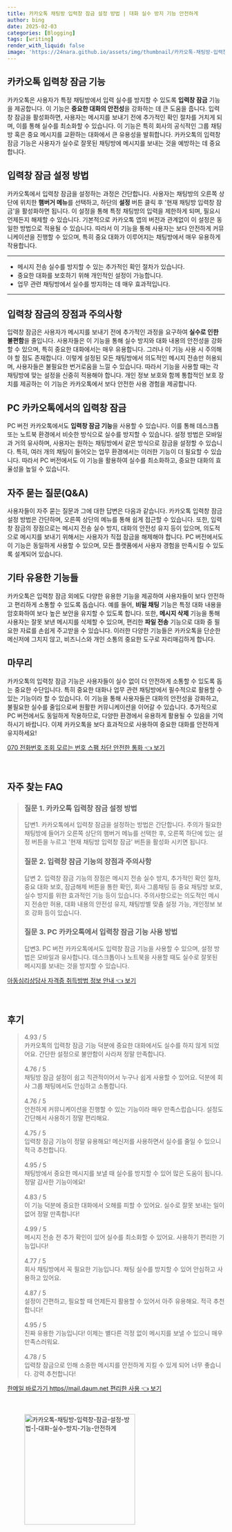 ```yaml
---
title: 카카오톡 채팅방 입력창 잠금 설정 방법 | 대화 실수 방지 기능 안전하게
author: bing
date: 2025-02-03
categories: [Blogging]
tags: [writing]
render_with_liquid: false
image: 'https://24nara.github.io/assets/img/thumbnail/카카오톡-채팅방-입력창-잠금-설정-방법-|-대화-실수-방지-기능-안전하게.webp'
---
```



<h2 id='카카오톡_입력창_잠금_기능'>카카오톡 입력창 잠금 기능</h2>

<p>카카오톡은 사용자가 특정 채팅방에서 입력 실수를 방지할 수 있도록 <b>입력창 잠금</b> 기능을 제공합니다. 이 기능은 <b>중요한 대화의 안전성</b>을 강화하는 데 큰 도움을 줍니다. 입력창 잠금을 활성화하면, 사용자는 메시지를 보내기 전에 추가적인 확인 절차를 거치게 되며, 이를 통해 실수를 최소화할 수 있습니다. 이 기능은 특히 회사의 공식적인 그룹 채팅방 혹은 중요 메시지를 교환하는 대화에서 큰 유용성을 발휘합니다. 카카오톡의 입력창 잠금 기능은 사용자가 실수로 잘못된 채팅방에 메시지를 보내는 것을 예방하는 데 중요합니다.</p>

<h2 id='입력창_잠금_설정_방법'>입력창 잠금 설정 방법</h2>

<p>카카오톡에서 입력창 잠금을 설정하는 과정은 간단합니다. 사용자는 채팅방의 오른쪽 상단에 위치한 <b>햄버거 메뉴</b>를 선택하고, 하단의 <b>설정</b> 버튼 클릭 후 '현재 채팅방 입력창 잠금'을 활성화하면 됩니다. 이 설정을 통해 특정 채팅방의 입력을 제한하게 되며, 필요시 언제든지 해제할 수 있습니다. 기본적으로 카카오톡 앱의 버전과 관계없이 이 설정은 동일한 방법으로 적용될 수 있습니다. 따라서 이 기능을 통해 사용자는 보다 안전하게 커뮤니케이션을 진행할 수 있으며, 특히 중요 대화가 이루어지는 채팅방에서 매우 유용하게 작용합니다.</p>

<hr />

<ul>
    <li>메시지 전송 실수를 방지할 수 있는 추가적인 확인 절차가 있습니다.</li>
    <li>중요한 대화를 보호하기 위해 개인적인 설정이 가능합니다.</li>
    <li>업무 관련 채팅방에서 실수를 방지하는 데 매우 효과적입니다.</li>
</ul>

<hr />

<h2 id='입력창_잠금의_장점과_주의사항'>입력창 잠금의 장점과 주의사항</h2>

<p>입력창 잠금은 사용자가 메시지를 보내기 전에 추가적인 과정을 요구하여 <b>실수로 인한 불편함</b>을 줄입니다. 사용자들은 이 기능을 통해 실수 방지와 대화 내용의 안전성을 강화할 수 있으며, 특히 중요한 대화에서는 매우 유용합니다. 그러나 이 기능 사용 시 주의해야 할 점도 존재합니다. 이렇게 설정된 모든 채팅방에서 의도적인 메시지 전송만 허용되며, 사용자들은 불필요한 번거로움을 느낄 수 있습니다. 따라서 기능을 사용할 때는 각 채팅방에 맞는 설정을 신중히 적용해야 합니다. 개인 정보 보호와 함께 통합적인 보호 장치를 제공하는 이 기능은 카카오톡에서 보다 안전한 사용 경험을 제공합니다.</p>

<h2 id='PC_카카오톡에서의_입력창_잠금'>PC 카카오톡에서의 입력창 잠금</h2>

<p>PC 버전 카카오톡에서도 <b>입력창 잠금 기능</b>을 사용할 수 있습니다. 이를 통해 데스크톱 또는 노트북 환경에서 비슷한 방식으로 실수를 방지할 수 있습니다. 설정 방법은 모바일과 거의 유사하며, 사용자는 원하는 채팅방에서 같은 방식으로 잠금을 설정할 수 있습니다. 특히, 여러 개의 채팅이 들어오는 업무 환경에서는 이러한 기능이 더 필요할 수 있습니다. 따라서 PC 버전에서도 이 기능을 활용하여 실수를 최소화하고, 중요한 대화의 효율성을 높일 수 있습니다.</p>

<h2 id='QNA'>자주 묻는 질문(Q&A)</h2>

<p>사용자들이 자주 묻는 질문과 그에 대한 답변은 다음과 같습니다. 카카오톡 입력창 잠금 설정 방법은 간단하며, 오른쪽 상단의 메뉴를 통해 쉽게 접근할 수 있습니다. 또한, 입력창 잠금의 장점으로는 메시지 전송 실수 방지, 대화의 안전성 유지 등이 있으며, 의도적으로 메시지를 보내기 위해서는 사용자가 직접 잠금을 해제해야 합니다. PC 버전에서도 이 기능은 동일하게 사용할 수 있으며, 모든 플랫폼에서 사용자 경험을 만족시킬 수 있도록 설계되어 있습니다.</p>

<h2 id='기타_유용한_기능들'>기타 유용한 기능들</h2>

<p>카카오톡은 입력창 잠금 외에도 다양한 유용한 기능을 제공하여 사용자들이 보다 안전하고 편리하게 소통할 수 있도록 돕습니다. 예를 들어, <b>비밀 채팅</b> 기능은 특정 대화 내용을 암호화하여 보다 높은 보안을 유지할 수 있도록 합니다. 또한, <b>메시지 삭제</b> 기능을 통해 사용자는 잘못 보낸 메시지를 삭제할 수 있으며, 편리한 <b>파일 전송</b> 기능으로 대화 중 필요한 자료를 손쉽게 주고받을 수 있습니다. 이러한 다양한 기능들은 카카오톡을 단순한 메신저에 그치지 않고, 비즈니스와 개인 소통의 중요한 도구로 자리매김하게 합니다.</p>

<h2 id='마무리'>마무리</h2>

<p>카카오톡의 입력창 잠금 기능은 사용자들이 실수 없이 더 안전하게 소통할 수 있도록 돕는 중요한 수단입니다. 특히 중요한 대화나 업무 관련 채팅방에서 필수적으로 활용할 수 있는 기능이라 할 수 있습니다. 이 기능을 통해 사용자들은 대화의 안전성을 강화하고, 불필요한 실수를 줄임으로써 원활한 커뮤니케이션을 이어갈 수 있습니다. 추가적으로 PC 버전에서도 동일하게 작용하므로, 다양한 환경에서 유용하게 활용될 수 있음을 기억하시기 바랍니다. 이제 카카오톡을 보다 효과적으로 사용하여 중요한 대화를 안전하게 유지하세요!</p>


<p><a class="click-button" title="070 전화번호 조회 모르는 번호 스팸 차단 안전한 통화" href="https://24nara.github.io/posts/070-%EC%A0%84%ED%99%94%EB%B2%88%ED%98%B8-%EC%A1%B0%ED%9A%8C-%EB%AA%A8%EB%A5%B4%EB%8A%94-%EB%B2%88%ED%98%B8-%EC%8A%A4%ED%8C%B8-%EC%B0%A8%EB%8B%A8-%EC%95%88%EC%A0%84%ED%95%9C-%ED%86%B5%ED%99%94/" rel="dofollow">070 전화번호 조회 모르는 번호 스팸 차단 안전한 통화 👈 보기</a></p><br>
<h2 id='자주_찾는_FAQ'>자주 찾는 FAQ</h2>
<div itemscope="" itemtype="https://schema.org/FAQPage"> 
<blockquote> 
<div itemscope="" itemprop="mainEntity" itemtype="https://schema.org/Question"> 
<h3 itemprop="name">질문 1. 카카오톡 입력창 잠금 설정 방법</h3> 
<div itemscope="" itemprop="acceptedAnswer" itemtype="https://schema.org/Answer"> 
<span itemprop="text"> 
<p>답변1. 카카오톡에서 입력창 잠금을 설정하는 방법은 간단합니다. 주의가 필요한 채팅방에 들어가 오른쪽 상단의 햄버거 메뉴를 선택한 후, 오른쪽 하단에 있는 설정 버튼을 누르고 '현재 채팅방 입력창 잠금' 버튼을 활성화 시키면 됩니다.</p> 
</span> 
</div> 
</div> 
<div itemscope="" itemprop="mainEntity" itemtype="https://schema.org/Question"> 
<h3 itemprop="name">질문 2. 입력창 잠금 기능의 장점과 주의사항</h3> 
<div itemscope="" itemprop="acceptedAnswer" itemtype="https://schema.org/Answer"> 
<span itemprop="text"> 
<p>답변 2. 입력창 잠금 기능의 장점은 메시지 전송 실수 방지, 추가적인 확인 절차, 중요 대화 보호, 잠금해제 버튼을 통한 확인, 회사 그룹채팅 등 중요 채팅방 보호, 실수 방지를 위한 효과적인 기능 등이 있습니다. 주의사항으로는 의도적인 메시지 전송만 허용, 대화 내용의 안전성 유지, 채팅방별 맞춤 설정 가능, 개인정보 보호 강화 등이 있습니다.</p> 
</span> 
</div> 
</div> 
<div itemscope="" itemprop="mainEntity" itemtype="https://schema.org/Question"> 
<h3 itemprop="name">질문 3. PC 카카오톡에서 입력창 잠금 기능 사용 방법</h3> 
<div itemscope="" itemprop="acceptedAnswer" itemtype="https://schema.org/Answer"> 
<span itemprop="text"> 
<p>답변3. PC 버전 카카오톡에서도 입력창 잠금 기능을 사용할 수 있으며, 설정 방법은 모바일과 유사합니다. 데스크톱이나 노트북을 사용할 때도 실수로 잘못된 메시지를 보내는 것을 방지할 수 있습니다.</p> 
</span> 
</div> 
</div> 
</blockquote> 
</div>
<p><a class="click-button" title="아동심리상담사 자격증 취득방법 정보 안내" href="https://24nara.github.io/posts/%EC%95%84%EB%8F%99%EC%8B%AC%EB%A6%AC%EC%83%81%EB%8B%B4%EC%82%AC-%EC%9E%90%EA%B2%A9%EC%A6%9D-%EC%B7%A8%EB%93%9D%EB%B0%A9%EB%B2%95-%EC%A0%95%EB%B3%B4-%EC%95%88%EB%82%B4/" rel="dofollow">아동심리상담사 자격증 취득방법 정보 안내 👈 보기</a></p><br>
<h2 id='후기'>후기</h2>
<div itemscope itemtype="https://schema.org/Product">
  <blockquote>
  <div itemprop="review" itemscope itemtype="https://schema.org/Review">
      <div itemprop="reviewRating" itemscope itemtype="https://schema.org/Rating"> <span itemprop="ratingValue">4.93</span> / <span itemprop="bestRating">5</span> </div>
      <span itemprop="reviewBody">카카오톡의 입력창 잠금 기능 덕분에 중요한 대화에서도 실수를 하지 않게 되었어요. 간단한 설정으로 불안함이 사라져 정말 만족합니다.</span>
  </div>
  <br>
  <div itemprop="review" itemscope itemtype="https://schema.org/Review">
      <div itemprop="reviewRating" itemscope itemtype="https://schema.org/Rating"> <span itemprop="ratingValue">4.76</span> / <span itemprop="bestRating">5</span> </div>
      <span itemprop="reviewBody">채팅방 잠금 설정이 쉽고 직관적이어서 누구나 쉽게 사용할 수 있어요. 덕분에 회사 그룹 채팅에서도 안심하고 소통합니다.</span>
  </div>
  <br>
  <div itemprop="review" itemscope itemtype="https://schema.org/Review">
      <div itemprop="reviewRating" itemscope itemtype="https://schema.org/Rating"> <span itemprop="ratingValue">4.76</span> / <span itemprop="bestRating">5</span> </div>
      <span itemprop="reviewBody">안전하게 커뮤니케이션을 진행할 수 있는 기능이라 매우 만족스럽습니다. 설정도 간단해서 사용하기 정말 편리해요.</span>
  </div>
  <br>
  <div itemprop="review" itemscope itemtype="https://schema.org/Review">
      <div itemprop="reviewRating" itemscope itemtype="https://schema.org/Rating"> <span itemprop="ratingValue">4.75</span> / <span itemprop="bestRating">5</span> </div>
      <span itemprop="reviewBody">입력창 잠금 기능이 정말 유용해요! 메신저를 사용하면서 실수를 줄일 수 있으니 적극 추천합니다.</span>
  </div>
  <br>
  <div itemprop="review" itemscope itemtype="https://schema.org/Review">
      <div itemprop="reviewRating" itemscope itemtype="https://schema.org/Rating"> <span itemprop="ratingValue">4.95</span> / <span itemprop="bestRating">5</span> </div>
      <span itemprop="reviewBody">채팅방에서 중요한 메시지를 보낼 때 실수를 방지할 수 있어 많은 도움이 됩니다. 정말 감사한 기능이에요!</span>
  </div>
  <br>
  <div itemprop="review" itemscope itemtype="https://schema.org/Review">
      <div itemprop="reviewRating" itemscope itemtype="https://schema.org/Rating"> <span itemprop="ratingValue">4.83</span> / <span itemprop="bestRating">5</span> </div>
      <span itemprop="reviewBody">이 기능 덕분에 중요한 대화에서 오해를 피할 수 있어요. 실수로 잘못 보내는 일이 없어 정말 만족합니다!</span>
  </div>
  <br>
  <div itemprop="review" itemscope itemtype="https://schema.org/Review">
      <div itemprop="reviewRating" itemscope itemtype="https://schema.org/Rating"> <span itemprop="ratingValue">4.99</span> / <span itemprop="bestRating">5</span> </div>
      <span itemprop="reviewBody">메시지 전송 전 추가 확인이 있어 실수를 최소화할 수 있어요. 사용하기 편리한 기능입니다!</span>
  </div>
  <br>
  <div itemprop="review" itemscope itemtype="https://schema.org/Review">
      <div itemprop="reviewRating" itemscope itemtype="https://schema.org/Rating"> <span itemprop="ratingValue">4.77</span> / <span itemprop="bestRating">5</span> </div>
      <span itemprop="reviewBody">회사 채팅방에서 꼭 필요한 기능입니다. 채팅 실수를 방지할 수 있어 안심하고 사용하고 있어요.</span>
  </div>
  <br>
  <div itemprop="review" itemscope itemtype="https://schema.org/Review">
      <div itemprop="reviewRating" itemscope itemtype="https://schema.org/Rating"> <span itemprop="ratingValue">4.87</span> / <span itemprop="bestRating">5</span> </div>
      <span itemprop="reviewBody">설정이 간편하고, 필요할 때 언제든지 활용할 수 있어서 아주 유용해요. 적극 추천합니다!</span>
  </div>
  <br>
  <div itemprop="review" itemscope itemtype="https://schema.org/Review">
      <div itemprop="reviewRating" itemscope itemtype="https://schema.org/Rating"> <span itemprop="ratingValue">4.95</span> / <span itemprop="bestRating">5</span> </div>
      <span itemprop="reviewBody">진짜 유용한 기능입니다! 이제는 별다른 걱정 없이 메시지를 보낼 수 있으니 매우 만족스러워요.</span>
  </div>
  <br>
  <div itemprop="review" itemscope itemtype="https://schema.org/Review">
      <div itemprop="reviewRating" itemscope itemtype="https://schema.org/Rating"> <span itemprop="ratingValue">4.78</span> / <span itemprop="bestRating">5</span> </div>
      <span itemprop="reviewBody">입력창 잠금으로 인해 소중한 메시지를 안전하게 지킬 수 있게 되어 너무 좋습니다. 강력 추천합니다!</span>
  </div>
  </blockquote>
</div>
<p><a class="click-button" title="한메일 바로가기 https//mail.daum.net 편리한 사용" href="https://24nara.github.io/posts/%ED%95%9C%EB%A9%94%EC%9D%BC-%EB%B0%94%EB%A1%9C%EA%B0%80%EA%B8%B0-httpsmail.daum.net-%ED%8E%B8%EB%A6%AC%ED%95%9C-%EC%82%AC%EC%9A%A9/" rel="dofollow">한메일 바로가기 https//mail.daum.net 편리한 사용 👈 보기</a></p><br>
<figure class="image"><img src="https://24nara.github.io/assets/img/thumbnail/카카오톡-채팅방-입력창-잠금-설정-방법-|-대화-실수-방지-기능-안전하게.webp" alt="카카오톡-채팅방-입력창-잠금-설정-방법-|-대화-실수-방지-기능-안전하게" width="256" height="256"></figure>
